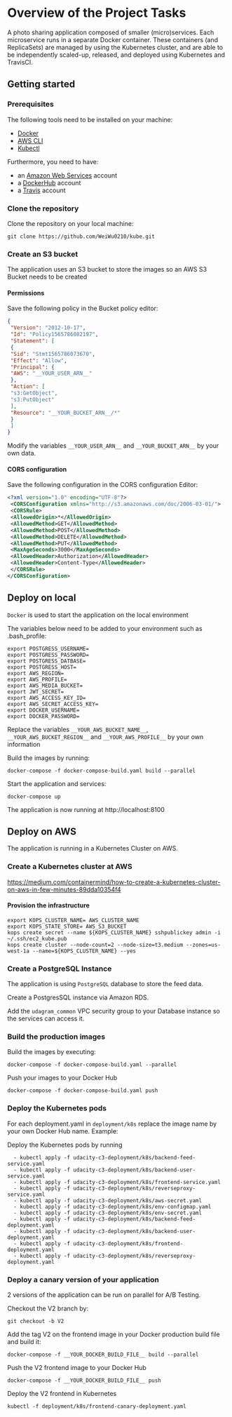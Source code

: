 # Overview of the Project Tasks

A photo sharing application composed of smaller (micro)services. Each microservice runs in a separate Docker container. These containers (and ReplicaSets) are managed by using the Kubernetes cluster, and  are able to  be independently scaled-up, released, and deployed using Kubernetes and TravisCI.

## Getting started

### Prerequisites
The following tools need to be installed on your machine:

- [Docker](https://www.docker.com/products/docker-desktop)
- [AWS CLI](https://aws.amazon.com/cli/)
- [Kubectl](https://kubernetes.io/docs/tasks/tools/install-kubectl/)

Furthermore, you need to have:
- an [Amazon Web Services](https://console.aws.amazon.com) account
- a [DockerHub](https://hub.docker.com/) account
- a [Travis](https://travis-ci.com) account

### Clone the repository

Clone the repository on your local machine:

```
git clone https://github.com/WeiWu0210/kube.git
```

### Create an S3 bucket

The application uses an S3 bucket to store the images so an AWS S3 Bucket needs to be created

#### Permissions

Save the following policy in the Bucket policy editor:

```JSON
{
 "Version": "2012-10-17",
 "Id": "Policy1565786082197",
 "Statement": [
 {
 "Sid": "Stmt1565786073670",
 "Effect": "Allow",
 "Principal": {
 "AWS": "__YOUR_USER_ARN__"
 },
 "Action": [
 "s3:GetObject",
 "s3:PutObject"
 ],
 "Resource": "__YOUR_BUCKET_ARN__/*"
 }
 ]
}
```
Modify the variables `__YOUR_USER_ARN__` and `__YOUR_BUCKET_ARN__` by your own data.

#### CORS configuration

Save the following configuration in the CORS configuration Editor:

```XML
<?xml version="1.0" encoding="UTF-8"?>
 <CORSConfiguration xmlns="http://s3.amazonaws.com/doc/2006-03-01/">
 <CORSRule>
 <AllowedOrigin>*</AllowedOrigin>
 <AllowedMethod>GET</AllowedMethod>
 <AllowedMethod>POST</AllowedMethod>
 <AllowedMethod>DELETE</AllowedMethod>
 <AllowedMethod>PUT</AllowedMethod>
 <MaxAgeSeconds>3000</MaxAgeSeconds>
 <AllowedHeader>Authorization</AllowedHeader>
 <AllowedHeader>Content-Type</AllowedHeader>
 </CORSRule>
</CORSConfiguration>
```

## Deploy on local

`Docker` is used to start the application on the local environment

The variables below need to be added to your environment such as .bash_profile:

```
export POSTGRESS_USERNAME=
export POSTGRESS_PASSWORD=
export POSTGRESS_DATBASE=
export POSTGRESS_HOST=
export AWS_REGION=
export AWS_PROFILE=
export AWS_MEDIA_BUCKET=
export JWT_SECRET=
export AWS_ACCESS_KEY_ID=
export AWS_SECRET_ACCESS_KEY=
export DOCKER_USERNAME=
export DOCKER_PASSWORD=
```

Replace the variables `__YOUR_AWS_BUCKET_NAME__`, `__YOUR_AWS_BUCKET_REGION__` and `__YOUR_AWS_PROFILE__` by your own information

Build the images by running:

```
docker-compose -f docker-compose-build.yaml build --parallel
```

Start the application and services:

```
docker-compose up
```

The application is now running at http://localhost:8100

## Deploy on AWS

The application is running in a Kubernetes Cluster on AWS.

### Create a Kubernetes cluster at AWS
https://medium.com/containermind/how-to-create-a-kubernetes-cluster-on-aws-in-few-minutes-89dda10354f4

#### Provision the infrastructure
```
export KOPS_CLUSTER_NAME= AWS_CLUSTER_NAME
export KOPS_STATE_STORE= AWS_S3_BUCKET
kops create secret --name ${KOPS_CLUSTER_NAME} sshpublickey admin -i ~/.ssh/ec2_kube.pub
kops create cluster --node-count=2 --node-size=t3.medium --zones=us-west-1a --name=${KOPS_CLUSTER_NAME} --yes
```
### Create a PostgreSQL Instance

The application is using `PostgreSQL` database to store the feed data.

Create a PostgresSQL instance via Amazon RDS.

Add the ```udagram_common``` VPC security group to your Database instance so the services can access it.

### Build the production images

Build the images by executing:

```
docker-compose -f docker-compose-build.yaml --parallel
```

Push your images to your Docker Hub

```
docker-compose -f docker-compose-build.yaml push
```

### Deploy the Kubernetes pods

For each deployment.yaml in `deployment/k8s` replace the image name by your own Docker Hub name. Example:

Deploy the Kubernetes pods by running

```
  - kubectl apply -f udacity-c3-deployment/k8s/backend-feed-service.yaml
  - kubectl apply -f udacity-c3-deployment/k8s/backend-user-service.yaml
  - kubectl apply -f udacity-c3-deployment/k8s/frontend-service.yaml
  - kubectl apply -f udacity-c3-deployment/k8s/reverseproxy-service.yaml
  - kubectl apply -f udacity-c3-deployment/k8s/aws-secret.yaml
  - kubectl apply -f udacity-c3-deployment/k8s/env-configmap.yaml
  - kubectl apply -f udacity-c3-deployment/k8s/env-secret.yaml
  - kubectl apply -f udacity-c3-deployment/k8s/backend-feed-deployment.yaml
  - kubectl apply -f udacity-c3-deployment/k8s/backend-user-deployment.yaml
  - kubectl apply -f udacity-c3-deployment/k8s/frontend-deployment.yaml
  - kubectl apply -f udacity-c3-deployment/k8s/reverseproxy-deployment.yaml
```

### Deploy a canary version of your application

2 versions of the application can be run on parallel for A/B Testing.

Checkout the V2 branch by:

```
git checkout -b V2
```

Add the tag V2 on the frontend image in your Docker production build file and build it:

```
docker-compose -f __YOUR_DOCKER_BUILD_FILE__ build --parallel
```

Push the V2 frontend image to your Docker Hub

```
docker-compose -f __YOUR_DOCKER_BUILD_FILE__ push
```

Deploy the V2 frontend in Kubernetes

```
kubectl -f deployment/k8s/frontend-canary-deployment.yaml
```
